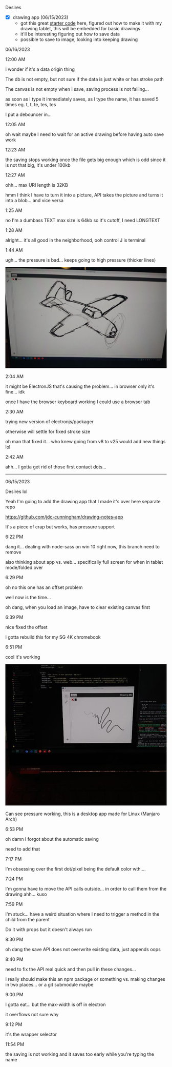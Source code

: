 Desires

- [x] drawing app (06/15/2023)
    - got this great [starter code](https://stackoverflow.com/questions/2368784/draw-on-html5-canvas-using-a-mouse) here, figured out how to make it with my drawing tablet, this will be embedded for basic drawings
    - it'll be interesting figuring out how to save data
    - possible to save to image, looking into keeping drawing

06/16/2023

12:00 AM

I wonder if it's a data origin thing

The db is not empty, but not sure if the data is just white or has stroke path

The canvas is not empty when I save, saving process is not failing...

as soon as I type it immediately saves, as I type the name, it has saved 5 times eg. t, t, te, tes, tes

I put a debouncer in...

12:05 AM

oh wait maybe I need to wait for an active drawing before having auto save work

12:23 AM

the saving stops working once the file gets big enough which is odd since it is not that big, it's under 100kb

12:27 AM

ohh... max URI length is 32KB

hmm I think I have to turn it into a picture, API takes the picture and turns it into a blob... and vice versa

1:25 AM

no I'm a dumbass TEXT max size is 64kb so it's cutoff, I need LONGTEXT

1:28 AM

alright... it's all good in the neighborhood, ooh control J is terminal

1:44 AM

ugh... the pressure is bad... keeps going to high pressure (thicker lines)

<img src="./drawing.JPG"/>

2:04 AM

it might be ElectronJS that's causing the problem... in browser only it's fine... idk

once I have the browser keyboard working I could use a browser tab

2:30 AM

trying new version of electronjs/packager

otherwise will settle for fixed stroke size

oh man that fixed it... who knew going from v8 to v25 would add new things lol

2:42 AM

ahh... I gotta get rid of those first contact dots...

---

06/15/2023

Desires lol

Yeah I'm going to add the drawing app that I made it's over here separate repo

https://github.com/jdc-cunningham/drawing-notes-app

It's a piece of crap but works, has pressure support

6:22 PM

dang it... dealing with node-sass on win 10 right now, this branch need to remove

also thinking about app vs. web... specifically full screen for when in tablet mode/folded over

6:29 PM

oh no this one has an offset problem

well now is the time...

oh dang, when you load an image, have to clear existing canvas first

6:39 PM

nice fixed the offset

I gotta rebuild this for my SG 4K chromebook

6:51 PM

cool it's working

<img src="./sgc-4k.JPG"/>

Can see pressure working, this is a desktop app made for Linux (Manjaro Arch)

6:53 PM

oh damn I forgot about the automatic saving

need to add that

7:17 PM

I'm obsessing over the first dot/pixel being the default color wth....

7:24 PM

I'm gonna have to move the API calls outside... in order to call them from the drawing ahh... kuso

7:59 PM

I'm stuck... have a weird situation where I need to trigger a method in the child from the parent

Do it with props but it doesn't always run

8:30 PM

oh dang the save API does not overwrite existing data, just appends oops

8:40 PM

need to fix the API real quick and then pull in these changes...

I really should make this an npm package or something vs. making changes in two places... or a git submodule maybe

9:00 PM

I gotta eat... but the max-width is off in electron

it overflows not sure why

9:12 PM

it's the wrapper selector

11:54 PM

the saving is not working and it saves too early while you're typing the name
